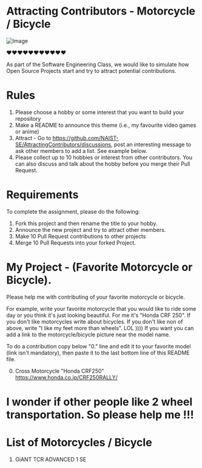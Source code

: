 # Attracting Contributors - Motorcycle / Bicycle
![Image](https://github.com/ani-hovhannisyan/AttractingContributors-Motorcycle-Bicycle/blob/57e452235b531af1893f711de69d0675391fb3fe/CrossRoad_Motorcycle_Honda_CRF250L_Rally.jpg?raw=true)

❤️❤️❤️❤️❤️❤️❤️❤️❤️❤️❤️

As part of the Software Engineering Class, we would like to simulate how Open Source Projects start and try to attract potential contributions.

# Rules

1. Please choose a hobby or some interest that you want to build your repository
2. Make a README to announce this theme (i.e., my favourite video games or anime)
3. Attract - Go to https://github.com/NAIST-SE/AttractingContributors/discussions, post an interesting message to ask other members to add a list. See example below.
4. Please collect up to 10 hobbies or interest from other contributors. You can also discuss and talk about the hobby before you merge their Pull Request.

# Requirements
To complete the assignment, please do the following:
1. Fork this project and then rename the title to your hobby. 
2. Announce the new project and try to attract other members.
3. Make 10 Pull Request contributions to other projects
4. Merge 10 Pull Requests into your forked Project.

# My Project - (Favorite Motorcycle or Bicycle). 

Please help me with contributing of your favorite motorcycle or bicycle.

For example, write your favorite motorcycle that you would like to ride some day or you think it's just looking beautiful. For me it's "Honda CRF 250".
If you don't like  motorcycles write about bicycles.
If you don't like non of above, write "I like my feet more than wheels". LOL ))))
If you want you can add a link to the motorcycle/bicycle picture near the model name.

To do a contribution copy below "0." line and edit it to your favorite model (link isn't mandatory), then paste it to the last bottom line of this README file.

0. Cross Motorcycle "Honda CRF250" https://www.honda.co.jp/CRF250RALLY/

# I wonder if other people like 2 wheel transportation. So please help me !!!

# List of Motorcycles / Bicycle 
1. GiANT TCR ADVANCED 1 SE
